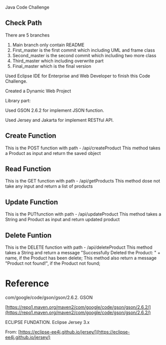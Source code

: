 Java Code Challenge

## Check Path
There are 5 branches

 1. Main branch only contain README
 2. First_master is the first commit which including UML and frame class
 3. Second_master is the second commit which including two more class
 4. Third_master which including overwrite part
 5. Final_master which is the final version

Used Eclipse IDE for Enterprise and Web Developer to finish this Code Challenge.

Created a Dynamic Web Project

Library part:

Used GSON 2.6.2 for implement JSON function.

Used Jersey and Jakarta for implement RESTful API.


## Create Function
This is the POST function with path - /api/createProduct
This method takes a Product as input and return the saved object

## Read Function

This is the GET function with path - /api/getProducts
This method dose not take any input and return a list of products

## Update Function

This is the PUTfunction with path - /api/updateProduct
This method takes a String and Product as input and return updated product


## Delete Funtion

This is the DELETE function with path - /api/deleteProduct
This method takes a String and return a message "Successfully Deleted the Product: " + name, if the Product has been delete;
This method also return a message "Product not found!", if the Product not found;

# Reference

com/google/code/gson/gson/2.6.2. GSON

[https://repo1.maven.org/maven2/com/google/code/gson/gson/2.6.2/](https://repo1.maven.org/maven2/com/google/code/gson/gson/2.6.2/)

ECLIPSE FUNDATION. Eclipse Jersey 3.x

From: [https://eclipse-ee4j.github.io/jersey/](https://eclipse-ee4j.github.io/jersey/)


